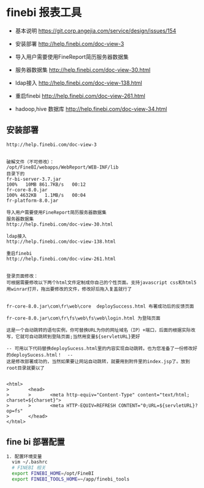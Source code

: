 # finebi 报表工具

- 基本说明 https://git.corp.angejia.com/service/design/issues/154

- 安装部署 http://help.finebi.com/doc-view-3

- 导入用户需要使用FineReport简历服务器数据集
 - 服务器数据集 http://help.finebi.com/doc-view-30.html

- ldap接入 http://help.finebi.com/doc-view-138.html

- 重启finebi http://help.finebi.com/doc-view-261.html

- hadoop,hive 数据库 http://help.finebi.com/doc-view-34.html


## 安装部署

```
http://help.finebi.com/doc-view-3


破解文件（不可修改）：
/opt/FineBI/webapps/WebReport/WEB-INF/lib
目录下的
fr-bi-server-3.7.jar                                                                                               100%   10MB 861.7KB/s   00:12
fr-core-8.0.jar                                                                                                    100% 4632KB   1.1MB/s   00:04
fr-platform-8.0.jar

导入用户需要使用FineReport简历服务器数据集
服务器数据集
http://help.finebi.com/doc-view-30.html

ldap接入
http://help.finebi.com/doc-view-138.html

重启finebi
http://help.finebi.com/doc-view-261.html


登录页面修改：
可根据需要修改以下两个html文件定制成你自己的个性页面。支持javascript css和html5
用winrar打开，拖出要修改的文件，修改好后拖入复盖就行了


fr-core-8.0.jar\com\fr\web\core  deploySuccess.html 布署成功后的反馈页面

fr-core-8.0.jar\com\fr\fs\web\fs\web\login.html 为登陆页面

这是一个自动跳转的语句实例，你可替换URL为你的网址域名（IP）+端口，后面的根据实际改写，它就可自动跳转到登陆页面;当然用变量${servletURL}更好

-- 可用以下代码替换deploySucess.html里的内容实现自动跳转。也为您准备了一份修改好的deploySucess.html！  --
这是修改部署成功的，当然如果要让网站自动跳转，就要用到附件里的index.jsp了。放到root目录就要以了


<html>
>       <head>
>       >       <meta http-equiv="Content-Type" content="text/html; charset=${charset}">
>       >       <meta HTTP-EQUIV=REFRESH CONTENT="0;URL=${servletURL}?op=fs"
>       </head>
</html>

```

## fine bi 部署配置

``` sh
1. 配置环境变量
  vim ~/.bashrc
  # FINEBI 相关
  export FINEBI_HOME=/opt/FineBI
  export FINEBI_TOOLS_HOME=~/app/finebi_tools


```

